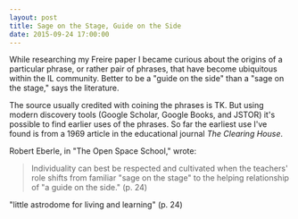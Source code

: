 ```yaml
---
layout: post
title: Sage on the Stage, Guide on the Side
date: 2015-09-24 17:00:00
---
```


While researching my Freire paper I became curious about the origins of a particular phrase, or rather pair of phrases, that have become ubiquitous within the IL community. Better to be a "guide on the side" than a "sage on the stage," says the literature.

The source usually credited with coining the phrases is TK. But using modern discovery tools (Google Scholar, Google Books, and JSTOR) it's possible to find earlier uses of the phrases. So far the earliest use I've found is from a 1969 article in the educational journal _The Clearing House_.

Robert Eberle, in "The Open Space School," wrote:

> Individuality can best be respected and cultivated when the teachers' role shifts from familiar "sage on the stage" to the helping relationship of "a guide on the side." (p. 24)

"little astrodome for living and learning" (p. 24)